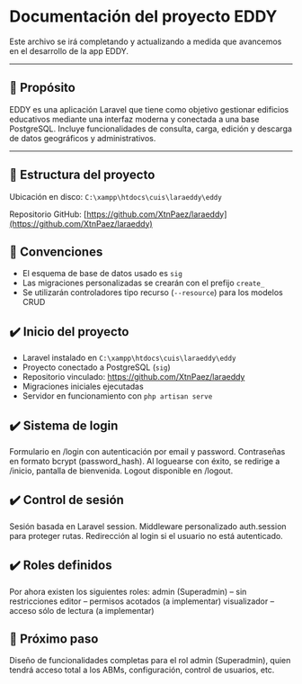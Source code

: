 
# Documentación del proyecto EDDY

Este archivo se irá completando y actualizando a medida que avancemos en el desarrollo de la app EDDY.

---

## 📌 Propósito

EDDY es una aplicación Laravel que tiene como objetivo gestionar edificios educativos mediante una interfaz moderna y conectada a una base PostgreSQL. Incluye funcionalidades de consulta, carga, edición y descarga de datos geográficos y administrativos.

---

## 📁 Estructura del proyecto

Ubicación en disco: `C:\xampp\htdocs\cuis\laraeddy\eddy`

Repositorio GitHub: [https://github.com/XtnPaez/laraeddy](https://github.com/XtnPaez/laraeddy)

## 📂 Convenciones

- El esquema de base de datos usado es `sig`
- Las migraciones personalizadas se crearán con el prefijo `create_`
- Se utilizarán controladores tipo recurso (`--resource`) para los modelos CRUD

## ✔️ Inicio del proyecto
- Laravel instalado en `C:\xampp\htdocs\cuis\laraeddy\eddy`
- Proyecto conectado a PostgreSQL (`sig`)
- Repositorio vinculado: https://github.com/XtnPaez/laraeddy
- Migraciones iniciales ejecutadas
- Servidor en funcionamiento con `php artisan serve`

## ✔️ Sistema de login
Formulario en /login con autenticación por email y password.
Contraseñas en formato bcrypt (password_hash).
Al loguearse con éxito, se redirige a /inicio, pantalla de bienvenida.
Logout disponible en /logout.

## ✔️ Control de sesión
Sesión basada en Laravel session.
Middleware personalizado auth.session para proteger rutas.
Redirección al login si el usuario no está autenticado.

## ✔️ Roles definidos
Por ahora existen los siguientes roles:
admin (Superadmin) – sin restricciones
editor – permisos acotados (a implementar)
visualizador – acceso sólo de lectura (a implementar)

## 📌 Próximo paso
Diseño de funcionalidades completas para el rol admin (Superadmin), quien tendrá acceso total a los ABMs, configuración, control de usuarios, etc.

